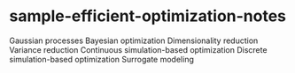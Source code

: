 # sample-efficient-optimization-notes

Gaussian processes
Bayesian optimization
Dimensionality reduction
Variance reduction
Continuous simulation-based optimization
Discrete simulation-based optimization
Surrogate modeling
